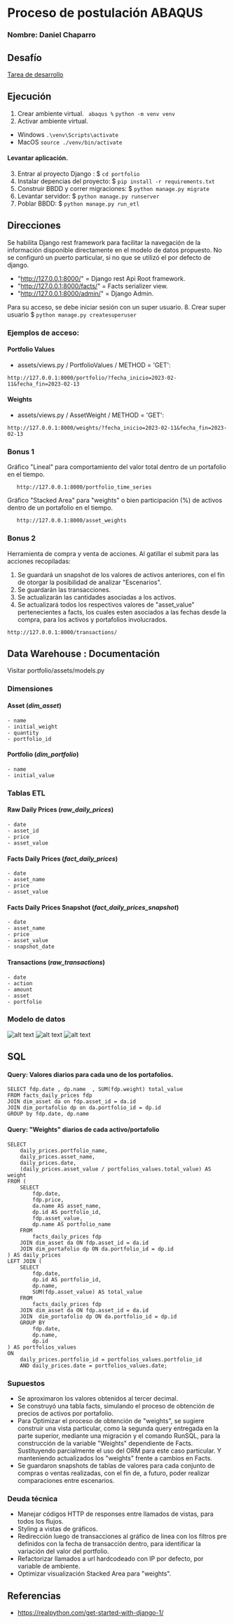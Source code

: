 # Proceso de postulación ABAQUS
### Nombre: Daniel Chaparro
## Desafío

[Tarea de desarrollo](https://abaquscl.notion.site/Pregunta-t-cnica-d00b3f926b0845edaec7f198919c83d4#05fc6764f6454751886a5f15b5070323)


## Ejecución


1. Crear ambiente virtual. 
``` abaqus %```
```python -m venv venv```
2. Activar ambiente virtual.
- Windows
```.\venv\Scripts\activate```
- MacOS
```source ./venv/bin/activate```


#### Levantar aplicación. 
3.  Entrar al proyecto Django : $ ```cd portfolio```
4.  Instalar depencias del proyecto: $ ```pip install -r requirements.txt```
5.  Construir BBDD y correr migraciones: $ ```python manage.py migrate```
6.  Levantar servidor: $ ```python manage.py runserver```
7.  Poblar BBDD: $ ```python manage.py run_etl```


## Direcciones
Se habilita Django rest framework para facilitar la navegación de la información disponible directamente en el modelo de datos propuesto. 
No se configuró un puerto particular, si no que se utilizó el por defecto de django.

-   "http://127.0.0.1:8000/" = Django rest Api Root framework.
-   "http://127.0.0.1:8000/facts/" = Facts serializer view.
-   "http://127.0.0.1:8000/admin/" = Django Admin.

Para su acceso, se debe iniciar sesión con un super usuario.
8.  Crear super usuario $ ```python manage.py createsuperuser```


### Ejemplos de acceso:

#### Portfolio Values
- assets/views.py / PortfolioValues / METHOD = 'GET':

```
http://127.0.0.1:8000/portfolio/?fecha_inicio=2023-02-11&fecha_fin=2023-02-13
```

#### Weights
- assets/views.py / AssetWeight / METHOD = 'GET':
```
http://127.0.0.1:8000/weights/?fecha_inicio=2023-02-11&fecha_fin=2023-02-13
```

### Bonus 1
Gráfico "Lineal" para comportamiento del valor total dentro de un portafolio en el tiempo.
```
   http://127.0.0.1:8000/portfolio_time_series
``` 
Gráfico "Stacked Area" para "weights" o bien participación (%) de activos dentro de un portafolio en el tiempo.
```
   http://127.0.0.1:8000/asset_weights
``` 
### Bonus 2

Herramienta de compra y venta de acciones. 
Al gatillar el submit para las acciones recopiladas:
1. Se guardará un snapshot de los valores de activos anteriores, con el fin de otorgar la posibilidad de analizar "Escenarios".
2. Se guardarán las transacciones.
3. Se actualizarán las cantidades asociadas a los activos.
4. Se actualizará todos los respectivos valores de "asset_value" pertenecientes a facts, los cuales esten asociados a las fechas desde la compra, para los activos y portafolios involucrados.
```
http://127.0.0.1:8000/transactions/
```
## Data Warehouse : Documentación
Visitar portfolio/assets/models.py

### Dimensiones
#### Asset  (_dim_asset_)
    - name
    - initial_weight
    - quantity
    - portfolio_id


#### Portfolio (_dim_portfolio_)
    - name
    - initial_value

### Tablas ETL 

#### Raw Daily Prices  (_raw_daily_prices_)
    - date
    - asset_id
    - price
    - asset_value
#### Facts Daily Prices (_fact_daily_prices_)
    - date
    - asset_name
    - price
    - asset_value
#### Facts Daily Prices Snapshot (_fact_daily_prices_snapshot_)
    - date
    - asset_name
    - price
    - asset_value
    - snapshot_date
#### Transactions (_raw_transactions_)
    - date
    - action
    - amount
    - asset
    - portfolio

### Modelo de datos

![alt text](./portfolio/assets/data/img/facts_model.png "Facts")
![alt text](./portfolio/assets/data/img/dim_asset_portfolio.png "Asset Dimension")
![alt text](./portfolio/assets/data/img/db_tables_extraction.png "DW")


## SQL

#### Query: Valores diarios para cada uno de los portafolios.
```
SELECT fdp.date , dp.name  , SUM(fdp.weight) total_value 
FROM facts_daily_prices fdp 
JOIN dim_asset da on fdp.asset_id = da.id
JOIN dim_portafolio dp on da.portfolio_id = dp.id
GROUP by fdp.date, dp.name 
```
#### Query: "Weights" diarios de cada activo/portafolio
```
SELECT 
    daily_prices.portfolio_name,
    daily_prices.asset_name,
    daily_prices.date,
    (daily_prices.asset_value / portfolios_values.total_value) AS weight
FROM (
    SELECT 
        fdp.date, 
        fdp.price, 
        da.name AS asset_name, 
        dp.id AS portfolio_id, 
        fdp.asset_value, 
        dp.name AS portfolio_name
    FROM 
        facts_daily_prices fdp 
    JOIN dim_asset da ON fdp.asset_id = da.id
    JOIN dim_portafolio dp ON da.portfolio_id = dp.id
) AS daily_prices
LEFT JOIN (
    SELECT 
        fdp.date, 
        dp.id AS portfolio_id, 
        dp.name, 
        SUM(fdp.asset_value) AS total_value
    FROM 
        facts_daily_prices fdp 
    JOIN dim_asset da ON fdp.asset_id = da.id
    JOIN  dim_portafolio dp ON da.portfolio_id = dp.id
    GROUP BY 
        fdp.date, 
        dp.name, 
        dp.id
) AS portfolios_values
ON 
    daily_prices.portfolio_id = portfolios_values.portfolio_id 
    AND daily_prices.date = portfolios_values.date;
```

### Supuestos

- Se aproximaron los valores obtenidos al tercer decimal.
- Se construyó una tabla facts, simulando el proceso de obtención de precios de activos por portafolio.
- Para Optimizar el proceso de obtención de "weights", se sugiere construir una vista particular, como la segunda query entregada en la parte superior, mediante una migración y el comando RunSQL, para la construcción de la variable "Weights" dependiente de Facts.  Sustituyendo parcialmente el uso del ORM para este caso particular. Y manteniendo actualizados los "weights" frente a cambios en Facts.
- Se guardaron snapshots de tablas de valores para cada conjunto de compras o ventas realizadas, con el fin de, a futuro, poder realizar comparaciones entre escenarios.

### Deuda técnica
- Manejar códigos HTTP de responses entre llamados de vistas, para todos los flujos.
- Styling a vistas de gráficos.
- Redirección luego de transacciones al gráfico de linea con los filtros pre definidos con la fecha de transacción dentro, para identificar la variación del valor del portfolio.
- Refactorizar llamados a url hardcodeado con IP por defecto, por variable de ambiente.
- Optimizar visualización Stacked Area para "weights".


## Referencias
- https://realpython.com/get-started-with-django-1/